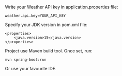 Write your Weather API key in application.properties file:

```
weather.api.key=YOUR_API_KEY
```



Specify your JDK version in pom.xml file:

```
<properties>
    <java.version>15</java.version>
</properties>
```



Project use Maven build tool. Once set, run:

```
mvn spring-boot:run
```

Or use your favourite IDE.

